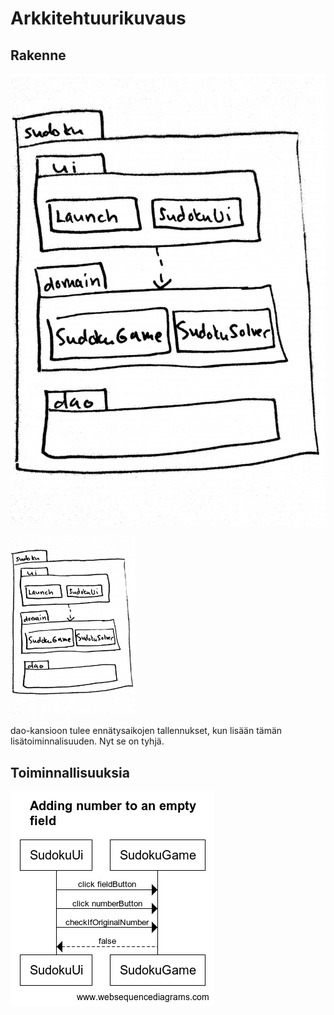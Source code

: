 # Arkkitehtuurikuvaus

## Rakenne

![luokkakaavio](kaavio.jpg)

<img src="kaavio.jpg" alt="drawing" width="200"/>

dao-kansioon tulee ennätysaikojen tallennukset, kun lisään tämän lisätoiminnalisuuden. Nyt se on tyhjä.

## Toiminnallisuuksia

![Sekvenssikaavio](OhteSudoku_addingNumbers.png)

